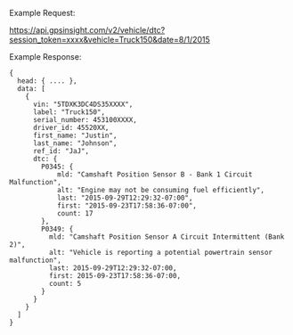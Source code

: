 Example Request:

https://api.gpsinsight.com/v2/vehicle/dtc?session_token=xxxx&vehicle=Truck150&date=8/1/2015

Example Response:

    {
      head: { .... },
      data: [
        {
          vin: "5TDXK3DC4DS35XXXX",
          label: "Truck150",
          serial_number: 453100XXXX,
          driver_id: 45520XX,
          first_name: "Justin",
          last_name: "Johnson",
          ref_id: "JaJ",
          dtc: {
            P0345: {
                mld: "Camshaft Position Sensor B - Bank 1 Circuit Malfunction",
                alt: "Engine may not be consuming fuel efficiently",
                last: "2015-09-29T12:29:32-07:00",
                first: "2015-09-23T17:58:36-07:00",
                count: 17
            },
            P0349: {
              mld: "Camshaft Position Sensor A Circuit Intermittent (Bank 2)",
              alt: "Vehicle is reporting a potential powertrain sensor malfunction",
              last: 2015-09-29T12:29:32-07:00,
              first: 2015-09-23T17:58:36-07:00,
              count: 5
            }
          }
        }
      ]
    }
